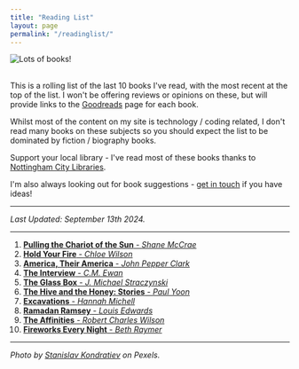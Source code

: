 ```yaml
---
title: "Reading List"
layout: page
permalink: "/readinglist/"
---
```

<div class="container">
    <div class="row">
        <div class="col-md-12">
            <img src="{{site.baseurl}}/assets/images/readinglistbanner.jpg" class="img-fluid" alt="Lots of books!">
        </div>
    </div>
    <div class="row">
        <div class="col-md-12">
            <br/>
            <p>This is a rolling list of the last 10 books I've read, with the most recent at the top of the list.  I won't be offering reviews or opinions on these, but will provide links to the <a href="https://www.goodreads.com/" target="_blank">Goodreads</a> page for each book.</p>
            <p>Whilst most of the content on my site is technology / coding related, I don't read many books on these subjects so you should expect the list to be dominated by fiction / biography books.</p>
            <p>Support your local library - I've read most of these books thanks to <a href="https://www.nottinghamcitylibraries.co.uk/" target="_blank">Nottingham City Libraries</a>.</p>
            <p>I'm also always looking out for book suggestions - <a href="/contact">get in touch</a> if you have ideas!</p>
            <hr/>
            <p><i>Last Updated: September 13th 2024.</i></p>
            <hr/>
            <ol>
              <li><a href="https://www.goodreads.com/book/show/62919434-pulling-the-chariot-of-the-sun" target="_blank"><b>Pulling the Chariot of the Sun</b> - <i>Shane McCrae</i></a></li>  
              <li><a href="https://www.goodreads.com/book/show/56123408-hold-your-fire" target="_blank"><b>Hold Your Fire</b> - <i>Chloe Wilson</i></a></li>  
              <li><a href="https://www.goodreads.com/book/show/6891464-america-their-america" target="_blank"><b>America, Their America</b> - <i>John Pepper Clark</i></a></li>  
              <li><a href="https://www.goodreads.com/book/show/59559565-the-interview" target="_blank"><b>The Interview</b> - <i>C.M. Ewan</i></a></li>  
              <li><a href="https://www.goodreads.com/book/show/195083767-the-glass-box" target="_blank"><b>The Glass Box</b> - <i>J. Michael Straczynski</i></a></li>  
              <li><a href="https://www.goodreads.com/book/show/101145361-the-hive-and-the-honey" target="_blank"><b>The Hive and the Honey: Stories</b> - <i>Paul Yoon</i></a></li>  
              <li><a href="https://www.goodreads.com/book/show/63946932-excavations" target="_blank"><b>Excavations</b> - <i>Hannah Michell</i></a></li> 
              <li><a href="https://www.goodreads.com/book/show/55919294-ramadan-ramsey" target="_blank"><b>Ramadan Ramsey</b> - <i>Louis Edwards</i></a></li> 
              <li><a href="https://www.goodreads.com/book/show/22238149-the-affinities" target="_blank"><b>The Affinities</b> - <i>Robert Charles Wilson</i></a></li>  
              <li><a href="https://www.goodreads.com/book/show/63882025-fireworks-every-night" target="_blank"><b>Fireworks Every Night</b> - <i>Beth Raymer</i></a></li>  
            </ol>
            <hr/>
            <p><i>Photo by <a href="https://www.pexels.com/photo/books-on-wooden-shelves-inside-library-2908984/" target="_blank">Stanislav Kondratiev</a> on Pexels.</i></p>
         </div>
   </div>
</div>
